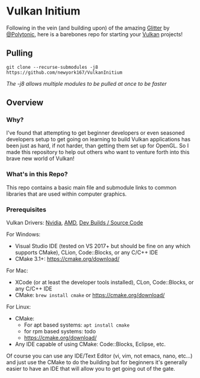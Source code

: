 # Vulkan Initium

<!-- ![Vulkan](https://cdn.arstechnica.net/wp-content/uploads/2016/02/vulkan.jpg) -->
<!-- <sub><sup>Image credit <a href="https://arstechnica.com/gaming/2016/02/vulkan-benchmarks-a-boost-for-amd-and-nvidia-but-theres-work-to-be-done/">Ars Technica</a></sup></sub> -->

Following in the vein (and building upon) of the amazing [Glitter](https://github.com/Polytonic/Glitter) by [@Polytonic](https://github.com/Polytonic), here is a barebones repo for starting your [Vulkan](https://www.khronos.org/vulkan/) projects!

## Pulling
```git clone --recurse-submodules -j8 https://github.com/newyork167/VulkanInitium```

*The -j8 allows multiple modules to be pulled at once to be faster*

## Overview
### Why?
I've found that attempting to get beginner developers or even seasoned developers setup to get going on learning to build Vulkan applications has been just as hard, if not harder, than getting them set up for OpenGL. So I made this repository to help out others who want to venture forth into this brave new world of Vulkan! 

### What's in this Repo?
This repo contains a basic main file and submodule links to common libraries that are used within computer graphics.

### Prerequisites
Vulkan Drivers: [Nvidia](https://developer.nvidia.com/vulkan-driver), [AMD](http://gpuopen.com/gaming-product/vulkan/), [Dev Builds / Source Code](https://vulkan.lunarg.com/sdk/home)

For Windows:
- Visual Studio IDE (tested on VS 2017+ but should be fine on any which supports CMake), CLion, Code::Blocks, or any C/C++ IDE
- CMake 3.1+: https://cmake.org/download/

For Mac:
- XCode (or at least the developer tools installed), CLon, Code::Blocks, or any C/C++ IDE
- CMake: ```brew install cmake``` or https://cmake.org/download/

For Linux:
- CMake: 
    - For apt based systems: ```apt install cmake```
    - for rpm based systems: todo
    - https://cmake.org/download/
- Any IDE capable of using CMake: Code::Blocks, Eclipse, etc.

Of course you can use any IDE/Text Editor (vi, vim, not emacs, nano, etc...) and just use the CMake to do the building but for beginners it's generally easier to have an IDE that will allow you to get going out of the gate.  
